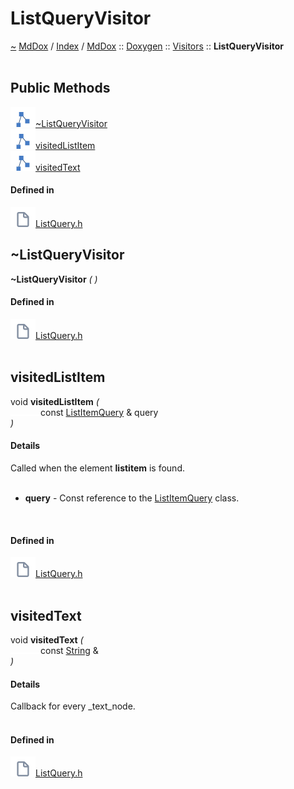 <a id="listqueryvisitor"></a>
<h1>ListQueryVisitor</h1>
<a id="classMdDox_1_1Doxygen_1_1Visitors_1_1ListQueryVisitor"></a>
<a href="https://github.com/CharlesCarley/MdDox">~</a>
<a href="indexpage.md#mddox">MdDox</a>
<span class="inline-text">/</span>
<a href="index.md#index">Index</a>
<span class="inline-text">/</span>
<a href="namespaceMdDox.md#mddox">MdDox</a>
<span class="inline-text">::</span>
<a href="namespaceMdDox_1_1Doxygen.md#doxygen">Doxygen</a>
<span class="inline-text">::</span>
<a href="namespaceMdDox_1_1Doxygen_1_1Visitors.md#visitors">Visitors</a>
<span class="inline-text">::</span>
<span class="bold-text"><b>ListQueryVisitor</b></span>
<br/>
<br/>
<a id="public-methods"></a>
<h2>Public Methods</h2>
<span class="icon-list-item"><a href="#~listqueryvisitor" class="icon-list-item"><img src="../images/class.svg" class="icon-list-item"/><span class="icon-list-item">~ListQueryVisitor</span>
</a>
</span>
<br/>
<span class="icon-list-item"><a href="#visitedlistitem" class="icon-list-item"><img src="../images/class.svg" class="icon-list-item"/><span class="icon-list-item">visitedListItem</span>
</a>
</span>
<br/>
<span class="icon-list-item"><a href="#visitedtext" class="icon-list-item"><img src="../images/class.svg" class="icon-list-item"/><span class="icon-list-item">visitedText</span>
</a>
</span>
<br/>
<a id="defined-in"></a>
<h4>Defined in</h4>
<span class="icon-list-item"><a href="https://github.com/CharlesCarley/MdDox/blob/master//Tools/Doxygen/ListQuery.h#L31" class="icon-list-item"><img src="../images/file.svg" class="icon-list-item"/><span class="icon-list-item">ListQuery.h</span>
</a>
</span>
<br/>
<a id="~listqueryvisitor"></a>
<h2>~ListQueryVisitor</h2>
<span class="bold-text"><b>~ListQueryVisitor</b></span>
<span class="italic-text"><i>(</i></span>
<span class="italic-text"><i>)</i></span>
<a id="defined-in"></a>
<h4>Defined in</h4>
<span class="icon-list-item"><a href="https://github.com/CharlesCarley/MdDox/blob/master//Tools/Doxygen/ListQuery.h#L33" class="icon-list-item"><img src="../images/file.svg" class="icon-list-item"/><span class="icon-list-item">ListQuery.h</span>
</a>
</span>
<br/>
<br/>
<a id="visitedlistitem"></a>
<h2>visitedListItem</h2>
<span class="inline-text">void</span>
<span class="bold-text"><b>visitedListItem</b></span>
<span class="italic-text"><i>(</i></span>
<div class="paragraph">
<span class="paragraph"><img src="../images/horSpace24px.svg"/><span class="inline-text">const </span>
<a href="classMdDox_1_1Doxygen_1_1ListItemQuery.md#listitemquery">ListItemQuery</a>
<span class="inline-text"> &amp;</span>
<span class="inline-text">query</span>
</span>
</div>
<span class="italic-text"><i>)</i></span>
<a id="details"></a>
<h4>Details</h4>
<span class="inline-text">Called when the element </span>
<span class="bold-text"><b>listitem</b></span>
<span class="inline-text"> is found. </span>
<br/>
<br/>
<ul>
<li><span class="bold-text"><b>query</b></span>
<span class="inline-text"> - </span>
<span class="inline-text">Const reference to the </span>
<a href="classMdDox_1_1Doxygen_1_1ListItemQuery.md#listitemquery">ListItemQuery</a>
<span class="inline-text"> class. </span>
</li>
</ul>
<br/>
<a id="defined-in"></a>
<h4>Defined in</h4>
<span class="icon-list-item"><a href="https://github.com/CharlesCarley/MdDox/blob/master//Tools/Doxygen/ListQuery.h#L43" class="icon-list-item"><img src="../images/file.svg" class="icon-list-item"/><span class="icon-list-item">ListQuery.h</span>
</a>
</span>
<br/>
<br/>
<a id="visitedtext"></a>
<h2>visitedText</h2>
<span class="inline-text">void</span>
<span class="bold-text"><b>visitedText</b></span>
<span class="italic-text"><i>(</i></span>
<div class="paragraph">
<span class="paragraph"><img src="../images/horSpace24px.svg"/><span class="inline-text">const </span>
<a href="namespaceMdDox.md#string">String</a>
<span class="inline-text"> &amp;</span>
</span>
</div>
<span class="italic-text"><i>)</i></span>
<a id="details"></a>
<h4>Details</h4>
<span class="inline-text">Callback for every _text_node. </span>
<br/>
<br/>
<a id="defined-in"></a>
<h4>Defined in</h4>
<span class="icon-list-item"><a href="https://github.com/CharlesCarley/MdDox/blob/master//Tools/Doxygen/ListQuery.h#L38" class="icon-list-item"><img src="../images/file.svg" class="icon-list-item"/><span class="icon-list-item">ListQuery.h</span>
</a>
</span>
<br/>
<br/>
</div>
</div>
</body>
</html>
